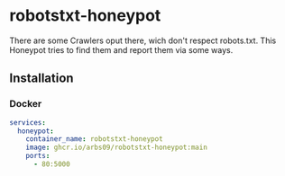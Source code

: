 # robotstxt-honeypot

There are some Crawlers oput there, wich don't respect robots.txt.
This Honeypot tries to find them and report them via some ways.

## Installation

### Docker

```yml
services:
  honeypot:
    container_name: robotstxt-honeypot
    image: ghcr.io/arbs09/robotstxt-honeypot:main
    ports:
      - 80:5000
```
